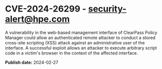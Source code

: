 # CVE-2024-26299 - security-alert@hpe.com

A vulnerability in the web-based management interface of ClearPass Policy Manager could allow an authenticated remote attacker to conduct a stored cross-site scripting (XSS) attack against an administrative user of the interface. A successful exploit allows an attacker to execute arbitrary script code in a victim's browser in the context of the affected interface.



**Publish date:** 2024-02-27
